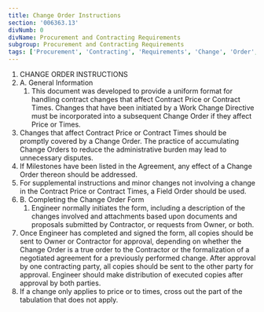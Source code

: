 ```yaml
---
title: Change Order Instructions
section: '006363.13'
divNumb: 0
divName: Procurement and Contracting Requirements
subgroup: Procurement and Contracting Requirements
tags: ['Procurement', 'Contracting', 'Requirements', 'Change', 'Order', 'Instructions']
---
```


1. CHANGE ORDER INSTRUCTIONS
1. A. General Information
   1. This document was developed to provide a uniform format for handling contract changes that affect Contract Price or Contract Times. Changes that have been initiated by a Work Change Directive must be incorporated into a subsequent Change Order if they affect Price or Times.
2. Changes that affect Contract Price or Contract Times should be promptly covered by a Change Order. The practice of accumulating Change Orders to reduce the administrative burden may lead to unnecessary disputes. 
3. If Milestones have been listed in the Agreement, any effect of a Change Order thereon should be addressed. 
4. For supplemental instructions and minor changes not involving a change in the Contract Price or Contract Times, a Field Order should be used. 
1. B. Completing the Change Order Form
	1. Engineer normally initiates the form, including a description of the changes involved and attachments based upon documents and proposals submitted by Contractor, or requests from Owner, or both. 
2. Once Engineer has completed and signed the form, all copies should be sent to Owner or Contractor for approval, depending on whether the Change Order is a true order to the Contractor or the formalization of a negotiated agreement for a previously performed change. After approval by one contracting party, all copies should be sent to the other party for approval. Engineer should make distribution of executed copies after approval by both parties. 
3. If a change only applies to price or to times, cross out the part of the tabulation that does not apply.

